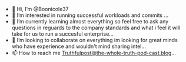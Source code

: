 - 👋 Hi, I’m @Boonicole37
- 👀 I’m interested in running successful workloads and commits ...
- 🌱 I’m currently learning almost everything so feel free to ask any questions in reguards to the company standards and what i feel it will take for us to run a succesful enterprise...
- 💞️ I’m looking to collaborate on everything im looking for great minds who have experience and wouldn't mind sharing intel...
- 📫 How to reach me Truthfulpost@the-whole-truth-pod-cast.blog...

<!---
Boonicole37/Boonicole37 is a ✨ special ✨ repository because its `README.md` (this file) appears on your GitHub profile.
You can click the Preview link to take a look at your changes.
--->
